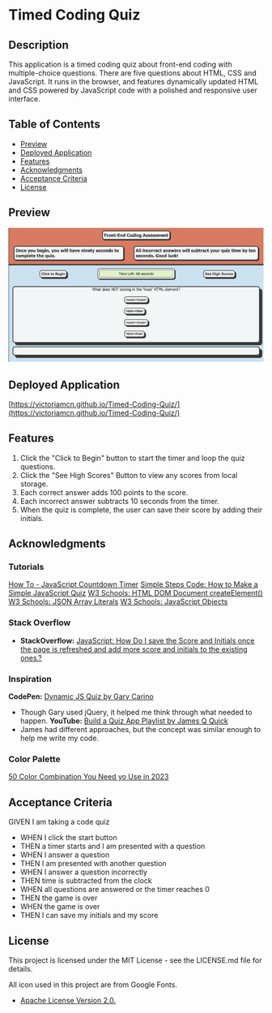 # Timed Coding Quiz

## Description

This application is a timed coding quiz about front-end coding with multiple-choice questions. There are five questions about HTML, CSS and JavaScript.
It runs in the browser, and features dynamically updated HTML and CSS powered by JavaScript code with a polished and responsive user interface.

## Table of Contents

- [Preview](#preview)
- [Deployed Application](#deployed-application)
- [Features](#features)
- [Acknowledgments](#acknowledgments)
- [Acceptance Criteria](#acceptance-criteria)
- [License](#license)

## Preview
![screenshot of the start window for a coding quiz](./assets/images/Timed-Quiz-Preview.png)

## Deployed Application
[https://victoriamcn.github.io/Timed-Coding-Quiz/](https://victoriamcn.github.io/Timed-Coding-Quiz/)

## Features

1. Click the "Click to Begin" button to start the timer and loop the quiz questions.
2. Click the "See High Scores" Button to view any scores from local storage.
3. Each correct answer adds 100 points to the score.
4. Each incorrect answer subtracts 10 seconds from the timer.
5. When the quiz is complete, the user can save their score by adding their initials.

## Acknowledgments

### Tutorials
[How To - JavaScript Countdown Timer](https://codepen.io/yaphi1/pen/KpbRZL?editors=0010)
[Simple Steps Code: How to Make a Simple JavaScript Quiz](https://simplestepscode.com/javascript-quiz-tutorial/)
[W3 Schools: HTML DOM Document createElement()](https://www.w3schools.com/jsref/met_document_createelement.asp)
[W3 Schools: JSON Array Literals](https://www.w3schools.com/js/js_json_arrays.asp)
[W3 Schools: JavaScript Objects](https://www.w3schools.com/js/js_object_definition.asp)

### Stack Overflow
- **StackOverflow:** [JavaScript: How Do I save the Score and Initials once the page is refreshed and add more score and initials to the existing ones.?](https://stackoverflow.com/questions/66488667/javascript-how-do-i-save-the-score-and-initials-once-the-page-is-refreshed-and)

### Inspiration
**CodePen:** [Dynamic JS Quiz by Gary Carino](https://codepen.io/gcarino/pen/AaJBOo)
- Though Gary used jQuery, it helped me think through what needed to happen.
**YouTube:** [Build a Quiz App Playlist by James Q Quick](https://www.youtube.com/watch?v=u98ROZjBWy8)
- James had different approaches, but the concept was similar enough to help me write my code.

### Color Palette
[50 Color Combination You Need yo Use in 2023](https://looka.com/blog/color-combinations/)


## Acceptance Criteria

GIVEN I am taking a code quiz
- WHEN I click the start button
- THEN a timer starts and I am presented with a question
- WHEN I answer a question
- THEN I am presented with another question
- WHEN I answer a question incorrectly
- THEN time is subtracted from the clock
- WHEN all questions are answered or the timer reaches 0
- THEN the game is over
- WHEN the game is over
- THEN I can save my initials and my score

## License

This project is licensed under the MIT License - see the LICENSE.md file for details.

All icon used in this project are from Google Fonts. 
- [Apache License Version 2.0.](https://www.apache.org/licenses/LICENSE-2.0.txt)
